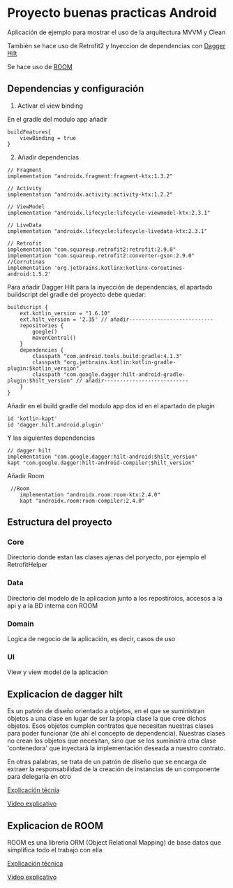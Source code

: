 # Proyecto buenas practicas Android

Aplicación de ejemplo para mostrar el uso de la arquitectura MVVM y Clean

También se hace uso de Retrofit2 y Inyeccion de dependencias con [Dagger Hilt](#explicacion-de-dagger-hilt)

Se hace uso de [ROOM](#explicacion-de-room)

## Dependencias y configuración

1. Activar el view binding

En el gradle del modulo app añadir
```
buildFeatures{
    viewBinding = true
}
```

2. Añadir dependencias

```
// Fragment 
implementation "androidx.fragment:fragment-ktx:1.3.2"

// Activity
implementation "androidx.activity:activity-ktx:1.2.2"

// ViewModel
implementation "androidx.lifecycle:lifecycle-viewmodel-ktx:2.3.1"

// LiveData  
implementation "androidx.lifecycle:lifecycle-livedata-ktx:2.3.1"

// Retrofit
implementation "com.squareup.retrofit2:retrofit:2.9.0"
implementation "com.squareup.retrofit2:converter-gson:2.9.0"
//Corrutinas
implementation 'org.jetbrains.kotlinx:kotlinx-coroutines-android:1.5.2'

```

Para añadir Dagger Hilt para la inyección de dependencias, el apartado buildscript del gradle del proyecto debe quedar:
```
buildscript {
    ext.kotlin_version = "1.6.10"
    ext.hilt_version = '2.35' // añadir---------------------------
    repositories {
        google()
        mavenCentral()
    }
    dependencies {
        classpath "com.android.tools.build:gradle:4.1.3"
        classpath "org.jetbrains.kotlin:kotlin-gradle-plugin:$kotlin_version"
        classpath "com.google.dagger:hilt-android-gradle-plugin:$hilt_version" // añadir---------------------------
    }
}
```

Añadir en el build gradle del modulo app dos id en el apartado de plugin
```
id 'kotlin-kapt'
id 'dagger.hilt.android.plugin'
```
Y las siguientes dependencias
```
// dagger hilt
implementation "com.google.dagger:hilt-android:$hilt_version"
kapt "com.google.dagger:hilt-android-compiler:$hilt_version"
```

Añadir Room
```
 //Room
    implementation "androidx.room:room-ktx:2.4.0"
    kapt "androidx.room:room-compiler:2.4.0"
```

## Estructura del proyecto

### Core
Directorio donde estan las clases ajenas del poryecto, por ejemplo el RetrofitHelper

### Data
Directorio del modelo de la aplicacion junto a los repostiroios, accesos a la api y a la BD interna con ROOM

### Domain
Logica de negocio de la aplicación, es decir, casos de uso

### UI
View y view model de la aplicación

## Explicacion de dagger hilt
Es un patrón de diseño orientado a objetos, en el que se suministran objetos a una clase en lugar de ser la propia clase la que cree dichos objetos. Esos objetos cumplen contratos que necesitan nuestras clases para poder funcionar (de ahí el concepto de dependencia). Nuestras clases no crean los objetos que necesitan, sino que se los suministra otra clase 'contenedora' que inyectará la implementación deseada a nuestro contrato.

En otras palabras, se trata de un patrón de diseño que se encarga de extraer la responsabilidad de la creación de instancias de un componente para delegarla en otro

[Explicación técnia](https://developer.android.com/training/dependency-injection?hl=es-419)

[Video explicativo](https://www.youtube.com/watch?v=t6ZuzSu2UHI&list=PL8ie04dqq7_OcBYDpvHrcSFVoggLi3cm_&index=36)

## Explicacion de ROOM
ROOM es una libreria ORM (Object Relational Mapping) de base datos que simplifica todo el trabajo con ella

[Explicación técnica](https://devexperto.com/room-la-libreria-de-base-de-datos-de-android/#:~:text=Room%20es%20una%20librería%20de,datos%20lista%20para%20ser%20usada.)

[Video explicativo](https://www.youtube.com/watch?v=lYBb4QedYH8&list=PL8ie04dqq7_OcBYDpvHrcSFVoggLi3cm_&index=43)

